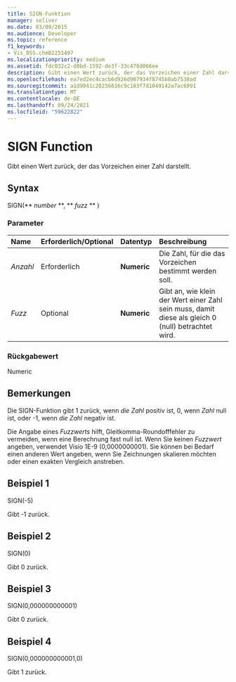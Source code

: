 ```yaml
---
title: SIGN-Funktion
manager: soliver
ms.date: 03/09/2015
ms.audience: Developer
ms.topic: reference
f1_keywords:
- Vis_DSS.chm82251497
ms.localizationpriority: medium
ms.assetid: fdc032c2-d0bd-1592-de3f-33c478d066ee
description: Gibt einen Wert zurück, der das Vorzeichen einer Zahl darstellt.
ms.openlocfilehash: ea7ed2ec4cacb6d926d907934f8745b8ab7538ad
ms.sourcegitcommit: a1d9041c20256616c9c183f7d1049142a7ac6991
ms.translationtype: MT
ms.contentlocale: de-DE
ms.lasthandoff: 09/24/2021
ms.locfileid: "59622822"
---
```

# <a name="sign-function"></a>SIGN Function

Gibt einen Wert zurück, der das Vorzeichen einer Zahl darstellt. 
  
## <a name="syntax"></a>Syntax

SIGN(** *number* **, ** *fuzz* ** ) 
  
### <a name="parameters"></a>Parameter

|**Name**|**Erforderlich/Optional**|**Datentyp**|**Beschreibung**|
|:-----|:-----|:-----|:-----|
| _Anzahl_ <br/> |Erforderlich  <br/> |**Numeric** <br/> | Die Zahl, für die das Vorzeichen bestimmt werden soll.  <br/> |
| _Fuzz_ <br/> |Optional  <br/> |**Numeric** <br/> |Gibt an, wie klein der Wert einer Zahl sein muss, damit diese als gleich 0 (null) betrachtet wird.  <br/> |
   
### <a name="return-value"></a>Rückgabewert

Numeric
  
## <a name="remarks"></a>Bemerkungen

Die SIGN-Funktion gibt 1 zurück, wenn  _die Zahl_ positiv ist, 0, wenn  _Zahl_ null ist, oder -1, wenn  _die Zahl_ negativ ist. 
  
Die Angabe eines  _Fuzzwerts_ hilft, Gleitkomma-Roundofffehler zu vermeiden, wenn eine Berechnung fast null ist. Wenn Sie keinen _Fuzzwert_ angeben, verwendet Visio 1E-9 (0,0000000001). Sie können bei Bedarf einen anderen Wert angeben, wenn Sie Zeichnungen skalieren möchten oder einen exakten Vergleich anstreben. 
  
## <a name="example-1"></a>Beispiel 1

SIGN(-5)
  
Gibt -1 zurück.
  
## <a name="example-2"></a>Beispiel 2

SIGN(0)
  
Gibt 0 zurück.
  
## <a name="example-3"></a>Beispiel 3

SIGN(0,000000000001)
  
Gibt 0 zurück.
  
## <a name="example-4"></a>Beispiel 4

SIGN(0,000000000001,0)
  
Gibt 1 zurück.
  

